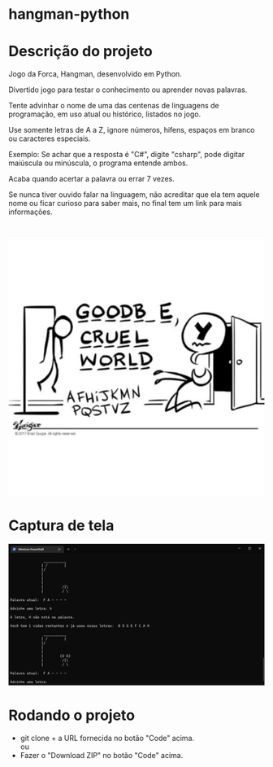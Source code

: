 # hangman-python

# Descrição do projeto
Jogo da Forca, Hangman, desenvolvido em Python.

Divertido jogo para testar o conhecimento ou aprender novas palavras.

Tente advinhar o nome de uma das centenas de linguagens de programação, em uso atual ou histórico, listados no jogo.

Use somente letras de A a Z, ignore números, hifens, espaços em branco ou caracteres especiais.

Exemplo: Se achar que a resposta é "C#", digite "csharp", pode digitar maiúscula ou minúscula, o programa entende ambos.

Acaba quando acertar a palavra ou errar 7 vezes.

Se nunca tiver ouvido falar na linguagem, não acreditar que ela tem aquele nome ou ficar curioso para saber mais, no final tem um link para mais informações.

<br>

<p align="center">
<img src="assets/hangman-cartoon.jpg">
</p>

# Captura de tela
<img src="assets/print.png">

# Rodando o projeto
* git clone + a URL fornecida no botão "Code" acima.
<br>ou<br>
* Fazer o "Download ZIP" no botão "Code" acima.
